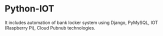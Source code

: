 # Python-IOT
It includes automation of bank locker system using Django, PyMySQL, IOT (Raspberry Pi), Cloud Pubnub technologies.

